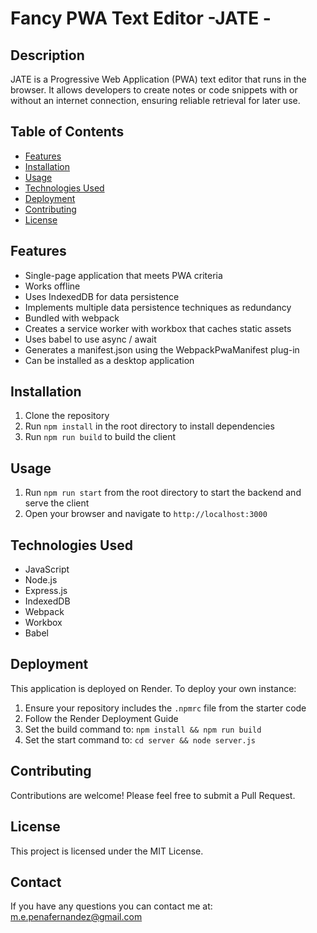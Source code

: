 # Fancy PWA Text Editor -JATE -

## Description

JATE is a Progressive Web Application (PWA) text editor that runs in the browser. It allows developers to create notes or code snippets with or without an internet connection, ensuring reliable retrieval for later use.

## Table of Contents

- [Features](#features)
- [Installation](#installation)
- [Usage](#usage)
- [Technologies Used](#technologies-used)
- [Deployment](#deployment)
- [Contributing](#contributing)
- [License](#license)

## Features

- Single-page application that meets PWA criteria
- Works offline
- Uses IndexedDB for data persistence
- Implements multiple data persistence techniques as redundancy
- Bundled with webpack
- Creates a service worker with workbox that caches static assets
- Uses babel to use async / await
- Generates a manifest.json using the WebpackPwaManifest plug-in
- Can be installed as a desktop application

## Installation

1. Clone the repository
2. Run `npm install` in the root directory to install dependencies
3. Run `npm run build` to build the client

## Usage

1. Run `npm run start` from the root directory to start the backend and serve the client
2. Open your browser and navigate to `http://localhost:3000`

## Technologies Used

- JavaScript
- Node.js
- Express.js
- IndexedDB
- Webpack
- Workbox
- Babel

## Deployment

This application is deployed on Render. To deploy your own instance:

1. Ensure your repository includes the `.npmrc` file from the starter code
2. Follow the Render Deployment Guide
3. Set the build command to: `npm install && npm run build`
4. Set the start command to: `cd server && node server.js`

## Contributing

Contributions are welcome! Please feel free to submit a Pull Request.

## License

This project is licensed under the MIT License.

## Contact

If you have any questions you can contact me at: m.e.penafernandez@gmail.com

